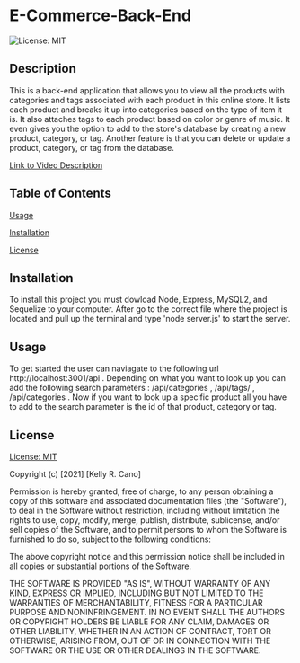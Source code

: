 # E-Commerce-Back-End

![License: MIT](https://img.shields.io/badge/License-MIT-success.svg)

## Description

This is a back-end application that allows you to view all the products with categories and tags associated with each product in this online store. It lists each product and breaks it up into categories based on the type of item it is. It also attaches tags to each product based on color or genre of music. It even gives you the option to add to the store's database by creating a new product, category, or tag. Another feature is that you can delete or update a product, category, or tag from the database.

[Link to Video Description](https://drive.google.com/file/d/1EbVUvCJvXXvXgl_Q7Vn4GLrSujlzmxN8/view)

## Table of Contents

[Usage](#usage)

[Installation](#installation)

[License](#License)

## Installation

To install this project you must dowload Node, Express, MySQL2, and Sequelize to your computer. After go to the correct file where the project is located and pull up the terminal and type 'node server.js' to start the server.

## Usage

To get started the user can naviagate to the following url http://localhost:3001/api . Depending on what you want to look up you can add the following search parameters : /api/categories , /api/tags/ , /api/categories . Now if you want to look up a specific product all you have to add to the search parameter is the id of that product, category or tag.

## License

[License: MIT](https://opensource.org/licenses/MIT)


Copyright (c) [2021] [Kelly R. Cano]

Permission is hereby granted, free of charge, to any person obtaining a copy
of this software and associated documentation files (the "Software"), to deal
in the Software without restriction, including without limitation the rights
to use, copy, modify, merge, publish, distribute, sublicense, and/or sell
copies of the Software, and to permit persons to whom the Software is
furnished to do so, subject to the following conditions:

The above copyright notice and this permission notice shall be included in all
copies or substantial portions of the Software.

THE SOFTWARE IS PROVIDED "AS IS", WITHOUT WARRANTY OF ANY KIND, EXPRESS OR
IMPLIED, INCLUDING BUT NOT LIMITED TO THE WARRANTIES OF MERCHANTABILITY,
FITNESS FOR A PARTICULAR PURPOSE AND NONINFRINGEMENT. IN NO EVENT SHALL THE
AUTHORS OR COPYRIGHT HOLDERS BE LIABLE FOR ANY CLAIM, DAMAGES OR OTHER
LIABILITY, WHETHER IN AN ACTION OF CONTRACT, TORT OR OTHERWISE, ARISING FROM,
OUT OF OR IN CONNECTION WITH THE SOFTWARE OR THE USE OR OTHER DEALINGS IN THE
SOFTWARE.
